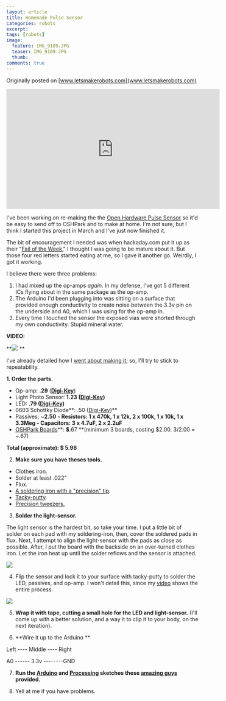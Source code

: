 ```yaml
---
layout: article
title: Homemade Pulse Sensor
categories: robots
excerpt:
tags: [robots]
image:
  feature: IMG_9109.JPG
  teaser: IMG_9109.JPG
  thumb:
comments: true
---
```


Originally posted on [www.letsmakerobots.com](www.letsmakerobots.com)

<div class="flex-video">
<iframe width="560" height="315" src="https://www.youtube.com/embed/llYuknlc3uk?list=UUKodYd0Fj3TSHzXg7aOJYYQ" frameborder="0" allowfullscreen></iframe>
</div>

I've been working on re-making the the [Open Hardware Pulse Sensor](http://pulsesensor.com/open-hardware/) so it'd be easy to send off to OSHPark and to make at home. I'm not sure, but I think I started this project in March and I've just now finished it.

The bit of encouragement I needed was when hackaday.com put it up as their "[Fail of the Week.](http://hackaday.com/2013/09/19/fail-of-the-week-smoking-pulse-sensor-and-ble-dissappointment/)"  I thought I was going to be mature about it.  But those four red letters started eating at me, so I gave it another go.  Weirdly, I got it working.  

I believe there were three problems:

1.  I had mixed up the op-amps _again_.  In my defense, I've got 5 different ICs flying about in the same package as the op-amp.
2.  The Arduino I'd been plugging into was sitting on a surface that provided enough conductivity to create noise between the 3.3v pin on the underside and A0, which I was using for the op-amp in.
3.  Every time I touched the sensor the exposed vias were shorted through my own conductivity.  Stupid mineral water.

**VIDEO:**

**[![](/images/u19048/Pulse_Sensor_Play_Button.jpg)](http://www.youtube.com/watch?v=llYuknlc3uk&feature=share&list=UUKodYd0Fj3TSHzXg7aOJYYQ)
**

I've already detailed how I [went about making it](http://letsmakerobots.com/node/37815); so, I'll try to stick to repeatability.

**1. Order the parts.**

*   Op-amp:  **.29**  ([**Digi-Key**](http://www.digikey.com/product-detail/en/MCP6001T-I%2FOT/MCP6001T-I%2FOTCT-ND/697158))
*   Light Photo Sensor: **1.23 ([Digi-Key](http://www.digikey.com/product-detail/en/APDS-9008-020/516-2662-1-ND/3909167))**
*   LED:  **.79   ([Digi-Key](http://www.digikey.com/product-detail/en/AM2520ZGC09/754-1423-1-ND/2163781))**
*   0603 Schottky Diode**: .50 ([Digi-Key](http://www.digikey.com/product-detail/en/CD0603-B0130L/CD0603-B0130LCT-ND/3438043?WT.mc_id=PLA_3438043))**
*   Passives:  ~**2.50** **- Resistors: 1 x 470k, 1 x 12k, 2 x 100k, 1 x 10k, 1 x 3.3Meg - Capacitors: 3 x 4.7uF, 2 x 2.2uF**
*   [OSHPark Boards](http://www.oshpark.com/shared_projects/e3W0qHzw)**: **$**.67 **(minimum 3 boards, costing $2.00. 3/2.00 = ~.67)

 **Total (approximate): $ 5.98**

2. **Make sure you have theses tools.**

*  Clothes iron.
*  Solder at least .022"
*  Flux.
*  [A soldering iron with a "precision" tip](http://www.amazon.com/ZITRADE-5pcs-Soldering-tips-ZITRADES/dp/B009YSPGAS/ref=sr_1_2?s=hi&ie=UTF8&qid=1375550915&sr=1-2&keywords=soldering+tip+.5).
*  [Tacky-putty](http://www.amazon.com/Scotch-Adhesive-Putty-Removable-860/dp/B000AN7EW4).
*  [Precision tweezers.](http://www.fasttech.com/products/0/10002626/1195600-precision-tweezers-3-piece-set)

3. **Solder the light-sensor.**

The light sensor is the hardest bit, so take your time.  I put a little bit of solder on each pad with my soldering-iron, then, cover the soldered pads in flux.  Next, I attempt to align the light-sensor with the pads as close as possible.  After, I put the board with the backside on an over-turned clothes iron.  Let the iron heat up until the solder reflows and the sensor is attached.

![](/images/u19048/IMG_0673.jpg)

4. Flip the sensor and lock it to your surface with tacky-putty to solder the LED, passives, and op-amp.  I won't detail this, since my [video](http://www.youtube.com/watch?v=llYuknlc3uk&feature=share&list=UUKodYd0Fj3TSHzXg7aOJYYQ) shows the entire process.

![](/images/u19048/Overlays_on_HR.jpg)

5. **Wrap it with tape, cutting a small hole for the LED and light-sensor.**  (I'll come up with a better solution, and a way it to clip it to your body, on the next iteration).

6. **Wire it up to the Arduino **

Left ---- Middle ---- Right

A0 ------ 3.3v --------GND

7. **Run the [Arduino](https://pulse-sensor.googlecode.com/files/PulseSensorAmped_Arduino_1dot2.zip) and [Processing](http://pulse-sensor.googlecode.com/files/PulseSensorAmpd_Processing_1dot1.zip) sketches these [amazing guys](http://pulsesensor.myshopify.com/pages/about-us) provided.**

8. Yell at me if you have problems.
